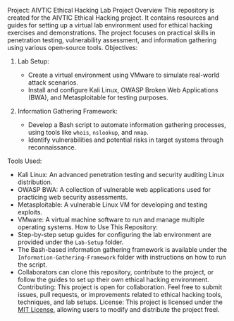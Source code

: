 Project:
AIVTIC Ethical Hacking Lab
Project Overview
This repository is created for the AIVTIC Ethical Hacking project. It contains resources and guides for setting up a virtual lab environment used for ethical hacking exercises and demonstrations. The project focuses on practical skills in penetration testing, vulnerability assessment, and information gathering using various open-source tools.
Objectives:
1. Lab Setup:
   - Create a virtual environment using VMware to simulate real-world attack scenarios.
   - Install and configure Kali Linux, OWASP Broken Web Applications (BWA), and Metasploitable for testing purposes.
   
2. Information Gathering Framework:
   - Develop a Bash script to automate information gathering processes, using tools like `whois`, `nslookup`, and `nmap`.
   - Identify vulnerabilities and potential risks in target systems through reconnaissance.

Tools Used:
- Kali Linux: An advanced penetration testing and security auditing Linux distribution.
- OWASP BWA: A collection of vulnerable web applications used for practicing web security assessments.
- Metasploitable: A vulnerable Linux VM for developing and testing exploits.
- VMware: A virtual machine software to run and manage multiple operating systems.
How to Use This Repository:
- Step-by-step setup guides for configuring the lab environment are provided under the `Lab-Setup` folder.
- The Bash-based information gathering framework is available under the `Information-Gathering-Framework` folder with instructions on how to run the script.
- Collaborators can clone this repository, contribute to the project, or follow the guides to set up their own ethical hacking environment.
Contributing:
This project is open for collaboration. Feel free to submit issues, pull requests, or improvements related to ethical hacking tools, techniques, and lab setups.
License:
This project is licensed under the [MIT License](LICENSE), allowing users to modify and distribute the project freel.
